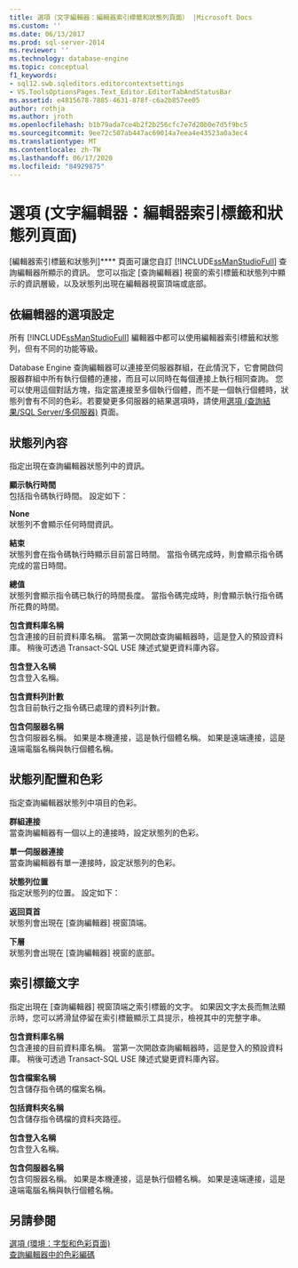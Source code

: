 ```yaml
---
title: 選項（文字編輯器：編輯器索引標籤和狀態列頁面） |Microsoft Docs
ms.custom: ''
ms.date: 06/13/2017
ms.prod: sql-server-2014
ms.reviewer: ''
ms.technology: database-engine
ms.topic: conceptual
f1_keywords:
- sql12.swb.sqleditors.editorcontextsettings
- VS.ToolsOptionsPages.Text_Editor.EditorTabAndStatusBar
ms.assetid: e4815678-7885-4631-878f-c6a2b857ee05
author: rothja
ms.author: jroth
ms.openlocfilehash: b1b79ada7ce4b2f2b256cfc7e7d20b0e7d5f9bc5
ms.sourcegitcommit: 9ee72c507ab447ac69014a7eea4e43523a0a3ec4
ms.translationtype: MT
ms.contentlocale: zh-TW
ms.lasthandoff: 06/17/2020
ms.locfileid: "84929875"
---
```

# <a name="options-text-editor-editor-tab-and-status-bar-page"></a>選項 (文字編輯器：編輯器索引標籤和狀態列頁面)
  [編輯器索引標籤和狀態列]**** 頁面可讓您自訂 [!INCLUDE[ssManStudioFull](../includes/ssmanstudiofull-md.md)] 查詢編輯器所顯示的資訊。 您可以指定 [查詢編輯器] 視窗的索引標籤和狀態列中顯示的資訊層級，以及狀態列出現在編輯器視窗頂端或底部。  
  
## <a name="option-settings-by-editor"></a>依編輯器的選項設定  
 所有 [!INCLUDE[ssManStudioFull](../includes/ssmanstudiofull-md.md)] 編輯器中都可以使用編輯器索引標籤和狀態列，但有不同的功能等級。  
  
 Database Engine 查詢編輯器可以連接至伺服器群組，在此情況下，它會開啟伺服器群組中所有執行個體的連接，而且可以同時在每個連接上執行相同查詢。 您可以使用這個對話方塊，指定當連接至多個執行個體，而不是一個執行個體時，狀態列會有不同的色彩。若要變更多伺服器的結果選項時，請使用[選項 (查詢結果/SQL Server/多伺服器)](../../2014/database-engine/options-query-results-sql-server-multi-server.md) 頁面。  
  
## <a name="status-bar-content"></a>狀態列內容  
 指定出現在查詢編輯器狀態列中的資訊。  
  
 **顯示執行時間**  
 包括指令碼執行時間。 設定如下：  
  
 **None**  
 狀態列不會顯示任何時間資訊。  
  
 **結束**  
 狀態列會在指令碼執行時顯示目前當日時間。 當指令碼完成時，則會顯示指令碼完成的當日時間。  
  
 **總值**  
 狀態列會顯示指令碼已執行的時間長度。 當指令碼完成時，則會顯示執行指令碼所花費的時間。  
  
 **包含資料庫名稱**  
 包含連接的目前資料庫名稱。 當第一次開啟查詢編輯器時，這是登入的預設資料庫。 稍後可透過 Transact-SQL USE 陳述式變更資料庫內容。  
  
 **包含登入名稱**  
 包含登入名稱。  
  
 **包含資料列計數**  
 包含目前執行之指令碼已處理的資料列計數。  
  
 **包含伺服器名稱**  
 包含伺服器名稱。 如果是本機連接，這是執行個體名稱。 如果是遠端連接，這是遠端電腦名稱與執行個體名稱。  
  
## <a name="status-bar-layout-and-colors"></a>狀態列配置和色彩  
 指定查詢編輯器狀態列中項目的色彩。  
  
 **群組連接**  
 當查詢編輯器有一個以上的連接時，設定狀態列的色彩。  
  
 **單一伺服器連接**  
 當查詢編輯器有單一連接時，設定狀態列的色彩。  
  
 **狀態列位置**  
 指定狀態列的位置。 設定如下：  
  
 **返回頁首**  
 狀態列會出現在 [查詢編輯器] 視窗頂端。  
  
 **下層**  
 狀態列會出現在 [查詢編輯器] 視窗的底部。  
  
## <a name="tab-text"></a>索引標籤文字  
 指定出現在 [查詢編輯器] 視窗頂端之索引標籤的文字。 如果因文字太長而無法顯示時，您可以將滑鼠停留在索引標籤顯示工具提示，檢視其中的完整字串。  
  
 **包含資料庫名稱**  
 包含連接的目前資料庫名稱。 當第一次開啟查詢編輯器時，這是登入的預設資料庫。 稍後可透過 Transact-SQL USE 陳述式變更資料庫內容。  
  
 **包含檔案名稱**  
 包含儲存指令碼的檔案名稱。  
  
 **包括資料夾名稱**  
 包含儲存指令碼檔的資料夾路徑。  
  
 **包含登入名稱**  
 包含登入名稱。  
  
 **包含伺服器名稱**  
 包含伺服器名稱。 如果是本機連接，這是執行個體名稱。 如果是遠端連接，這是遠端電腦名稱與執行個體名稱。  
  
## <a name="see-also"></a>另請參閱  
 [選項 &#40;環境：字型和色彩頁面&#41;](../ssms/menu-help/options-environment-fonts-and-colors-page.md)   
 [查詢編輯器中的色彩編碼](../relational-databases/scripting/color-coding-in-query-editors.md)  
  
  
